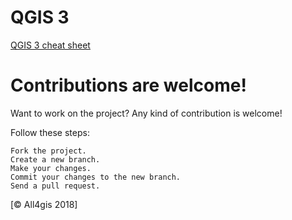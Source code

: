 # QGIS 3 
[QGIS 3 cheat sheet](https://github.com/All4Gis/QGIS-cheat-sheet/tree/master/QGIS3.md)

# Contributions are welcome!

Want to work on the project? Any kind of contribution is welcome!

Follow these steps:

	Fork the project.
	Create a new branch.
	Make your changes.
	Commit your changes to the new branch.
	Send a pull request.

[© All4gis 2018]


